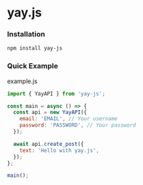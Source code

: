 # yay.js

### Installation

```bash
npm install yay-js
```

### Quick Example

example.js

```javascript
import { YayAPI } from 'yay-js';

const main = async () => {
  const api = new YayAPI({
    email: 'EMAIL', // Your username
    password: 'PASSWORD', // Your password
  });

  await api.create_post({
    text: 'Hello with yay.js',
  });
};

main();
```
